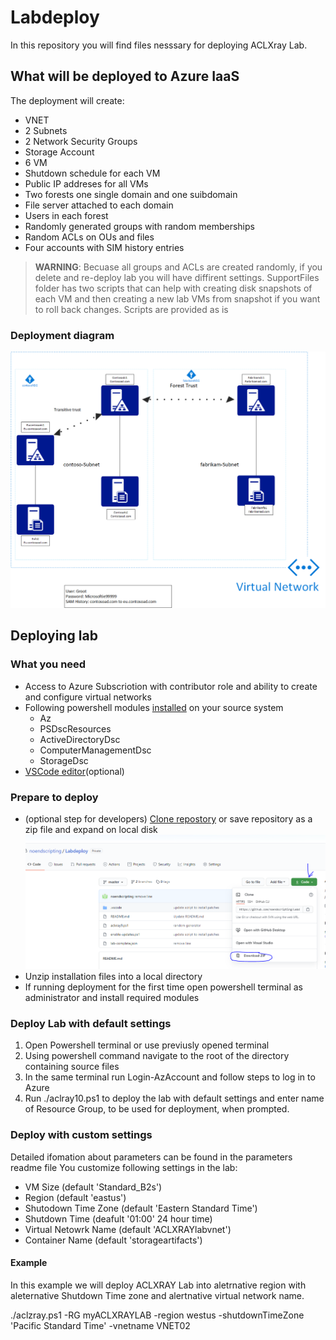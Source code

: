 # Labdeploy

In this repository you will find files nesssary for deploying ACLXray Lab.

## What will be deployed to Azure IaaS

The deployment will create:

* VNET
* 2 Subnets
* 2 Network Security Groups
* Storage Account
* 6 VM
* Shutdown schedule for each VM
* Public IP addreses for all VMs
* Two forests one single domain and one suibdomain
* File server attached to each domain
* Users in each forest
* Randomly generated groups with random memberships
* Random ACLs on OUs and files  
* Four accounts with SIM history entries

> **WARNING**: Becuase all groups and ACLs are created randomly, if you delete and re-deploy lab you will have diffirent settings. SupportFiles folder has two scripts that can help with creating disk snapshots of each VM and then creating a new lab VMs from snapshot if you want to roll back changes. Scripts are provided as is

### Deployment diagram

![Lab Diagram](/SupportFiles/labdiagram.png)

## Deploying lab

### What you need

* Access to Azure Subscriotion with contributor role and ability to create and configure virtual networks
* Following powershell modules [installed](https://docs.microsoft.com/en-us/powershell/scripting/developer/module/installing-a-powershell-module?view=powershell-7) on your source system
  * Az
  * PSDscResources
  * ActiveDirectoryDsc
  * ComputerManagementDsc
  * StorageDsc
* [VSCode editor](https://code.visualstudio.com/)(optional)

### Prepare to deploy

* (optional step for developers) [Clone repostory](https://www.howtogeek.com/451360/how-to-clone-a-github-repository/) or save repository as a zip file and expand on local disk ![dowload repository content as zip](/SupportFiles/DownloadRepo.PNG)
* Unzip installation files into a local directory
* If running deployment for the first time open powershell terminal as administrator and install required modules

### Deploy Lab with default settings

1. Open Powershell terminal or use previusly opened terminal
2. Using powershell command navigate to the root of the directory containing source files
3. In the same terminal run Login-AzAccount and follow steps to log in to Azure  
4. Run ./aclray10.ps1 to deploy the lab with default settings and enter name of Resource Group, to be used for deployment, when prompted.

### Deploy with custom settings

Detailed ifomation about parameters can be  found in the parameters readme file
You customize following settings in the lab:

* VM Size (default 'Standard_B2s')
* Region  (default 'eastus')
* Shutodown Time Zone (default 'Eastern Standard Time')
* Shutdown Time (deafult '01:00' 24 hour time)
* Virtual Netowrk Name (default 'ACLXRAYlabvnet')
* Container Name (default 'storageartifacts')

#### Example

In this example we will deploy ACLXRAY Lab into aletrnative region with aleternative Shutdown Time zone and alertnative virtual network name.

  ./aclzray.ps1 -RG myACLXRAYLAB -region westus -shutdownTimeZone 'Pacific Standard Time' -vnetname VNET02
